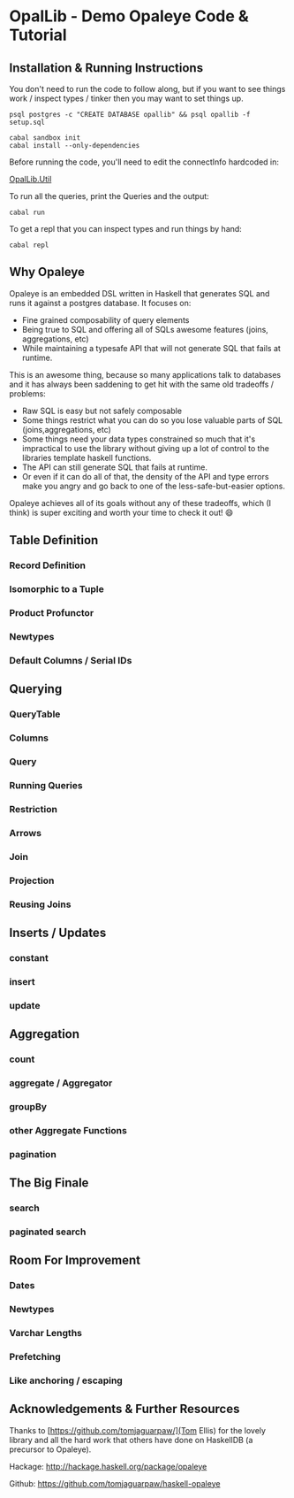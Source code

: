 # OpalLib - Demo Opaleye Code & Tutorial

## Installation & Running Instructions

You don't need to run the code to follow along, but if you want to see things
work / inspect types / tinker then you may want to set things up.

```
psql postgres -c "CREATE DATABASE opallib" && psql opallib -f setup.sql

cabal sandbox init
cabal install --only-dependencies
```

Before running the code, you'll need to edit the connectInfo hardcoded in:

[OpalLib.Util](OpalLib/Util.hs)

To run all the queries, print the Queries and the output:
```
cabal run 
```

To get a repl that you can inspect types and run things by hand:
```
cabal repl
```

## Why Opaleye

Opaleye is an embedded DSL written in Haskell that generates SQL and runs it
against a postgres database. It focuses on:

- Fine grained composability of query elements
- Being true to SQL and offering all of SQLs awesome features (joins,
aggregations, etc)
- While maintaining a typesafe API that will not generate SQL that fails at
runtime.

This is an awesome thing, because so many applications talk to databases and it
has always been saddening to get hit with the same old tradeoffs / problems:

- Raw SQL is easy but not safely composable
- Some things restrict what you can do so you lose valuable parts of SQL
(joins,aggregations, etc)
- Some things need your data types constrained so much that it's impractical to
  use the library without giving up a lot of control to the libraries template
  haskell functions.
- The API can still generate SQL that fails at runtime.
- Or even if it can do all of that, the density of the API and type errors make
  you angry and go back to one of the less-safe-but-easier options.

Opaleye achieves all of its goals without any of these tradeoffs, which (I
think) is super exciting and worth your time to check it out! :smile:

## Table Definition

### Record Definition

### Isomorphic to a Tuple

### Product Profunctor

### Newtypes

### Default Columns / Serial IDs

## Querying

### QueryTable

### Columns

### Query

### Running Queries

### Restriction

### Arrows

### Join

### Projection

### Reusing Joins

## Inserts / Updates

### constant

### insert

### update

## Aggregation

### count

### aggregate / Aggregator

### groupBy

### other Aggregate Functions

### pagination

## The Big Finale

### search

### paginated search

## Room For Improvement

### Dates

### Newtypes

### Varchar Lengths

### Prefetching

### Like anchoring / escaping

## Acknowledgements & Further Resources

Thanks to [https://github.com/tomjaguarpaw/](Tom Ellis) for the lovely library
and all the hard work that others have done on HaskellDB (a precursor to
Opaleye).

Hackage: http://hackage.haskell.org/package/opaleye

Github:  https://github.com/tomjaguarpaw/haskell-opaleye

